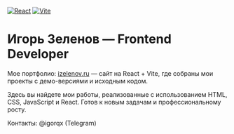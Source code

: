 [![React](https://img.shields.io/badge/React-61DAFB?logo=react&logoColor=black)](https://reactjs.org/)
[![Vite](https://img.shields.io/badge/Vite-646CFF?logo=vite&logoColor=white)](https://vitejs.dev/)

# Игорь Зеленов — Frontend Developer

Мое портфолио: [izelenov.ru](http://izelenov.ru) — сайт на React + Vite, где собраны мои проекты с демо-версиями и исходным кодом.

Здесь вы найдете мои работы, реализованные с использованием HTML, CSS, JavaScript и React. Готов к новым задачам и профессиональному росту.

Контакты: @igorqx (Telegram)

